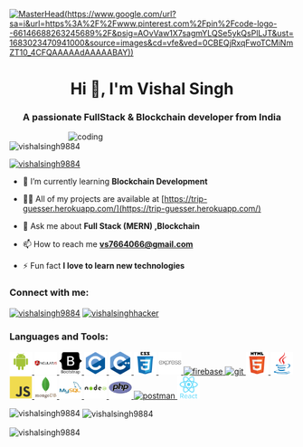 [![MasterHead]([https://cutewallpaper.org/21/node-js-wallpaper/NPM-package-for-JavascriptNode.js-competitive-programmers.jpeg])(https://www.google.com/url?sa=i&url=https%3A%2F%2Fwww.pinterest.com%2Fpin%2Fcode-logo--66146688263245689%2F&psig=AOvVaw1X7sagmYLQSe5ykQsPlLJT&ust=1683023470941000&source=images&cd=vfe&ved=0CBEQjRxqFwoTCMiNmZT10_4CFQAAAAAdAAAAABAY))](https://vishalsingh.io)
<h1 align="center">Hi 👋, I'm Vishal Singh</h1>
<h3 align="center">A passionate FullStack & Blockchain developer from India</h3>
<img align="right" alt="coding" width="400" src="https://i.pinimg.com/originals/e1/f3/41/e1f3413bf5036045713341394f617225.gif">

<p align="left"> <img src="https://komarev.com/ghpvc/?username=vishalsingh9884&label=Profile%20views&color=0e75b6&style=flat" alt="vishalsingh9884" /> </p>

<p align="left"> <a href="https://twitter.com/vishalsingh9884" target="blank"><img src="https://img.shields.io/twitter/follow/vishalsingh9884?logo=twitter&style=for-the-badge" alt="vishalsingh9884" /></a> </p>

- 🌱 I’m currently learning **Blockchain Development**

- 👨‍💻 All of my projects are available at [https://trip-guesser.herokuapp.com/](https://trip-guesser.herokuapp.com/)

- 💬 Ask me about **Full Stack (MERN) ,Blockchain**

- 📫 How to reach me **vs7664066@gmail.com**

- ⚡ Fun fact **I love to learn new technologies**

<h3 align="left">Connect with me:</h3>
<p align="left">
<a href="https://twitter.com/vishalsingh9884" target="blank"><img align="center" src="https://raw.githubusercontent.com/rahuldkjain/github-profile-readme-generator/master/src/images/icons/Social/twitter.svg" alt="vishalsingh9884" height="30" width="40" /></a>
<a href="https://linkedin.com/in/vishalsinghhacker" target="blank"><img align="center" src="https://raw.githubusercontent.com/rahuldkjain/github-profile-readme-generator/master/src/images/icons/Social/linked-in-alt.svg" alt="vishalsinghhacker" height="30" width="40" /></a>
</p>

<h3 align="left">Languages and Tools:</h3>
<p align="left"> <a href="https://developer.android.com" target="_blank" rel="noreferrer"> <img src="https://raw.githubusercontent.com/devicons/devicon/master/icons/android/android-original-wordmark.svg" alt="android" width="40" height="40"/> </a> <a href="https://angular.io" target="_blank" rel="noreferrer"> <img src="https://raw.githubusercontent.com/devicons/devicon/master/icons/angularjs/angularjs-original-wordmark.svg" alt="angularjs" width="40" height="40"/> </a> <a href="https://getbootstrap.com" target="_blank" rel="noreferrer"> <img src="https://raw.githubusercontent.com/devicons/devicon/master/icons/bootstrap/bootstrap-plain-wordmark.svg" alt="bootstrap" width="40" height="40"/> </a> <a href="https://www.cprogramming.com/" target="_blank" rel="noreferrer"> <img src="https://raw.githubusercontent.com/devicons/devicon/master/icons/c/c-original.svg" alt="c" width="40" height="40"/> </a> <a href="https://www.w3schools.com/cpp/" target="_blank" rel="noreferrer"> <img src="https://raw.githubusercontent.com/devicons/devicon/master/icons/cplusplus/cplusplus-original.svg" alt="cplusplus" width="40" height="40"/> </a> <a href="https://www.w3schools.com/css/" target="_blank" rel="noreferrer"> <img src="https://raw.githubusercontent.com/devicons/devicon/master/icons/css3/css3-original-wordmark.svg" alt="css3" width="40" height="40"/> </a> <a href="https://expressjs.com" target="_blank" rel="noreferrer"> <img src="https://raw.githubusercontent.com/devicons/devicon/master/icons/express/express-original-wordmark.svg" alt="express" width="40" height="40"/> </a> <a href="https://firebase.google.com/" target="_blank" rel="noreferrer"> <img src="https://www.vectorlogo.zone/logos/firebase/firebase-icon.svg" alt="firebase" width="40" height="40"/> </a> <a href="https://git-scm.com/" target="_blank" rel="noreferrer"> <img src="https://www.vectorlogo.zone/logos/git-scm/git-scm-icon.svg" alt="git" width="40" height="40"/> </a> <a href="https://www.w3.org/html/" target="_blank" rel="noreferrer"> <img src="https://raw.githubusercontent.com/devicons/devicon/master/icons/html5/html5-original-wordmark.svg" alt="html5" width="40" height="40"/> </a> <a href="https://www.java.com" target="_blank" rel="noreferrer"> <img src="https://raw.githubusercontent.com/devicons/devicon/master/icons/java/java-original.svg" alt="java" width="40" height="40"/> </a> <a href="https://developer.mozilla.org/en-US/docs/Web/JavaScript" target="_blank" rel="noreferrer"> <img src="https://raw.githubusercontent.com/devicons/devicon/master/icons/javascript/javascript-original.svg" alt="javascript" width="40" height="40"/> </a> <a href="https://www.mongodb.com/" target="_blank" rel="noreferrer"> <img src="https://raw.githubusercontent.com/devicons/devicon/master/icons/mongodb/mongodb-original-wordmark.svg" alt="mongodb" width="40" height="40"/> </a> <a href="https://www.mysql.com/" target="_blank" rel="noreferrer"> <img src="https://raw.githubusercontent.com/devicons/devicon/master/icons/mysql/mysql-original-wordmark.svg" alt="mysql" width="40" height="40"/> </a> <a href="https://nodejs.org" target="_blank" rel="noreferrer"> <img src="https://raw.githubusercontent.com/devicons/devicon/master/icons/nodejs/nodejs-original-wordmark.svg" alt="nodejs" width="40" height="40"/> </a> <a href="https://www.php.net" target="_blank" rel="noreferrer"> <img src="https://raw.githubusercontent.com/devicons/devicon/master/icons/php/php-original.svg" alt="php" width="40" height="40"/> </a> <a href="https://postman.com" target="_blank" rel="noreferrer"> <img src="https://www.vectorlogo.zone/logos/getpostman/getpostman-icon.svg" alt="postman" width="40" height="40"/> </a> <a href="https://reactjs.org/" target="_blank" rel="noreferrer"> <img src="https://raw.githubusercontent.com/devicons/devicon/master/icons/react/react-original-wordmark.svg" alt="react" width="40" height="40"/> </a> </p>

<p><img align="left" src="https://github-readme-stats.vercel.app/api/top-langs?username=vishalsingh9884&show_icons=true&locale=en&layout=compact" alt="vishalsingh9884" /></p>

<p>&nbsp;<img align="center" src="https://github-readme-stats.vercel.app/api?username=vishalsingh9884&show_icons=true&locale=en" alt="vishalsingh9884" /></p>

<p><img align="center" src="https://github-readme-streak-stats.herokuapp.com/?user=vishalsingh9884&" alt="vishalsingh9884" /></p>



